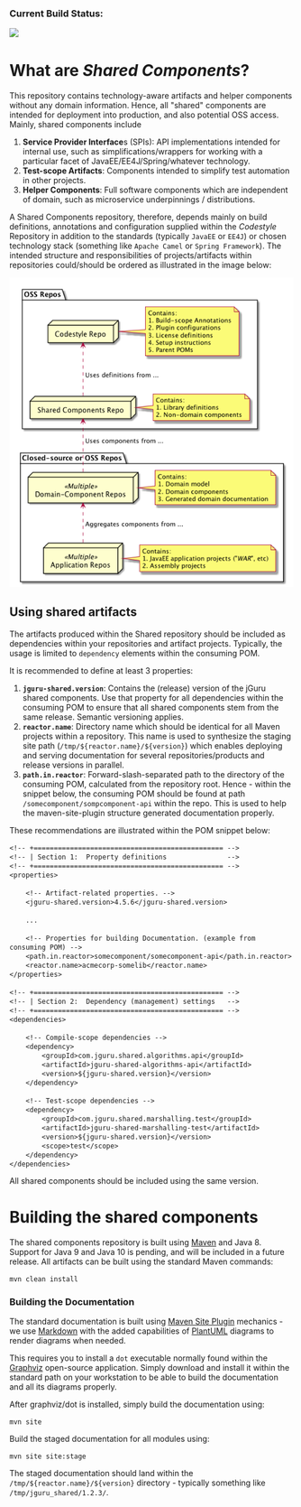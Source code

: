 ### Current Build Status:
<img src="https://travis-ci.org/lennartj/jguru-codestyle.svg?branch=master" />

# What are _Shared Components_?

This repository contains technology-aware artifacts and helper components without any domain information.
Hence, all "shared" components are intended for deployment into production, and also potential OSS access.
Mainly, shared components include

1. **Service Provider Interface**s (SPIs): API implementations intended for internal use, such as 
   simplifications/wrappers for working with a particular facet of JavaEE/EE4J/Spring/whatever technology. 
2. **Test-scope Artifacts**: Components intended to simplify test automation in other projects.
3. **Helper Components**: Full software components which are independent of domain, such as 
   microservice underpinnings / distributions.
   
A Shared Components repository, therefore, depends mainly on build definitions, annotations and configuration 
supplied within the _Codestyle_ Repository in addition to the standards (typically `JavaEE` or `EE4J`) or 
chosen technology stack (something like `Apache Camel` or `Spring Framework`). The intended structure and 
responsibilities of projects/artifacts within repositories could/should be ordered as illustrated in the image below:

![Repo Structure](src/site/resources/images/repo_structure.png "Repository Dependency Structure")   

## Using shared artifacts

The artifacts produced within the Shared repository should be included as dependencies 
within your repositories and artifact projects. Typically, the usage is limited to 
`dependency` elements within the consuming POM. 

It is recommended to define at least 3 properties:

1. **`jguru-shared.version`**: Contains the (release) version of 
   the jGuru shared components. Use that property for all dependencies within the consuming POM to ensure
   that all shared components stem from the same release. Semantic versioning applies.
2. **`reactor.name`**: Directory name which should be identical for all Maven projects within a repository. 
   This name is used to synthesize the staging site path (`/tmp/${reactor.name}/${version}`) which 
   enables deploying and serving documentation for several repositories/products and release versions in parallel.
3. **`path.in.reactor`**: Forward-slash-separated path to the directory of the consuming POM, calculated from the 
   repository root. Hence - within the snippet below, the consuming POM should be found at path 
   `/somecomponent/sompcomponent-api` within the repo. This is used to help the maven-site-plugin structure 
   generated documentation properly.
          
These recommendations are illustrated within the POM snippet below:

    <!-- +=============================================== -->
    <!-- | Section 1:  Property definitions               -->
    <!-- +=============================================== -->
    <properties>
        
        <!-- Artifact-related properties. -->
        <jguru-shared.version>4.5.6</jguru-shared.version>
        
        ...
        
        <!-- Properties for building Documentation. (example from consuming POM) -->
        <path.in.reactor>somecomponent/somecomponent-api</path.in.reactor>
        <reactor.name>acmecorp-somelib</reactor.name>
    </properties>

    <!-- +=============================================== -->
    <!-- | Section 2:  Dependency (management) settings   -->
    <!-- +=============================================== -->
    <dependencies>
    
        <!-- Compile-scope dependencies -->
        <dependency>
            <groupId>com.jguru.shared.algorithms.api</groupId>
            <artifactId>jguru-shared-algorithms-api</artifactId>
            <version>${jguru-shared.version}</version>
        </dependency>
        
        <!-- Test-scope dependencies -->
        <dependency>
            <groupId>com.jguru.shared.marshalling.test</groupId>
            <artifactId>jguru-shared-marshalling-test</artifactId>
            <version>${jguru-shared.version}</version>
            <scope>test</scope>
        </dependency>        
    </dependencies>
    
All shared components should be included using the same version.    

# Building the shared components

The shared components repository is built using [Maven](http://maven.apache.org/) and Java 8.
Support for Java 9 and Java 10 is pending, and will be included in a future release. 
All artifacts can be built using the standard Maven commands:

	mvn clean install
	
### Building the Documentation

The standard documentation is built using [Maven Site Plugin](https://maven.apache.org/plugins/maven-site-plugin/) 
mechanics - we use [Markdown](https://daringfireball.net/projects/markdown/syntax) with the added capabilities 
of [PlantUML](http://plantuml.com/) diagrams to render diagrams when needed.

This requires you to install a `dot` executable normally found within the [Graphviz](http://graphviz.org) open-source 
application. Simply download and install it within the standard path on your workstation to be able to build the 
documentation and all its diagrams properly.  

After graphviz/dot is installed, simply build the documentation using:

	mvn site
	
Build the staged documentation for all modules using:

	mvn site site:stage	
	
The staged documentation should land within the `/tmp/${reactor.name}/${version}` directory - typically something like
`/tmp/jguru_shared/1.2.3/`. 

